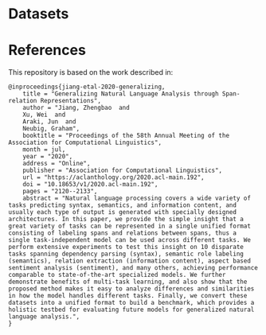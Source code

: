 # Datasets

# References

This repository is based on the work described in:

    @inproceedings{jiang-etal-2020-generalizing,
        title = "Generalizing Natural Language Analysis through Span-relation Representations",
        author = "Jiang, Zhengbao  and
        Xu, Wei  and
        Araki, Jun  and
        Neubig, Graham",
        booktitle = "Proceedings of the 58th Annual Meeting of the Association for Computational Linguistics",
        month = jul,
        year = "2020",
        address = "Online",
        publisher = "Association for Computational Linguistics",
        url = "https://aclanthology.org/2020.acl-main.192",
        doi = "10.18653/v1/2020.acl-main.192",
        pages = "2120--2133",
        abstract = "Natural language processing covers a wide variety of tasks predicting syntax, semantics, and information content, and usually each type of output is generated with specially designed architectures. In this paper, we provide the simple insight that a great variety of tasks can be represented in a single unified format consisting of labeling spans and relations between spans, thus a single task-independent model can be used across different tasks. We perform extensive experiments to test this insight on 10 disparate tasks spanning dependency parsing (syntax), semantic role labeling (semantics), relation extraction (information content), aspect based sentiment analysis (sentiment), and many others, achieving performance comparable to state-of-the-art specialized models. We further demonstrate benefits of multi-task learning, and also show that the proposed method makes it easy to analyze differences and similarities in how the model handles different tasks. Finally, we convert these datasets into a unified format to build a benchmark, which provides a holistic testbed for evaluating future models for generalized natural language analysis.",
    }
